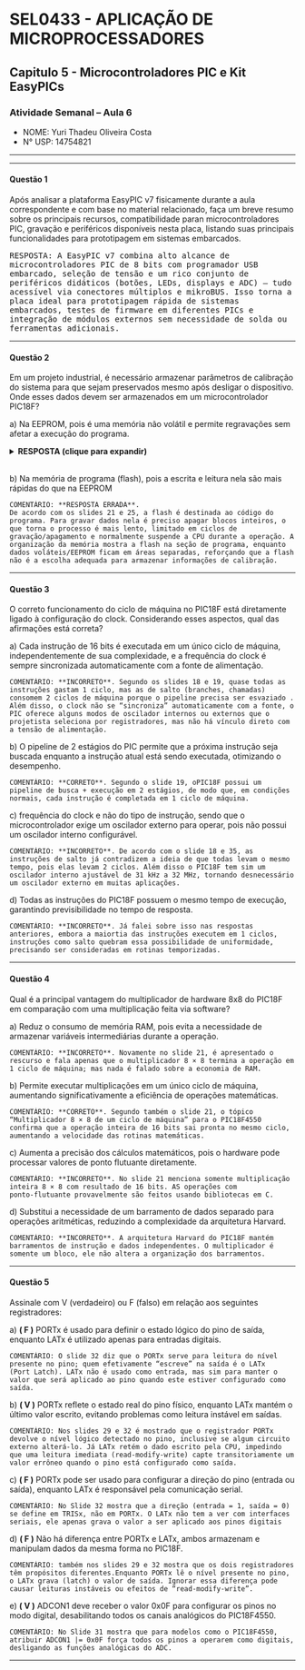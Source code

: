  # SEL0433 - APLICAÇÃO DE MICROPROCESSADORES

## Capitulo 5 - Microcontroladores PIC e Kit EasyPICs

###  Atividade Semanal – Aula 6

 - NOME: Yuri Thadeu Oliveira Costa   
 - N° USP: 14754821
  
***
***

#### Questão 1

Após analisar a plataforma EasyPIC v7 fisicamente durante a aula correspondente e com base no material relacionado, faça um breve resumo sobre os principais recursos, compatibilidade paran microcontroladores PIC, gravação e periféricos disponíveis nesta placa, listando suas principais funcionalidades para prototipagem em sistemas embarcados.


<pre style="white-space:pre-wrap">
RESPOSTA: A EasyPIC v7 combina alto alcance de microcontroladores PIC de 8 bits com programador USB embarcado, seleção de tensão e um rico conjunto de periféricos didáticos (botões, LEDs, displays e ADC) — tudo acessível via conectores múltiplos e mikroBUS. Isso torna a placa ideal para prototipagem rápida de sistemas embarcados, testes de firmware em diferentes PICs e integração de módulos externos sem necessidade de solda ou ferramentas adicionais.
</pre>

***

#### Questão 2

Em um projeto industrial, é necessário armazenar parâmetros de calibração do sistema para que sejam preservados mesmo após desligar o dispositivo. Onde esses dados devem ser armazenados em um microcontrolador PIC18F?

a) Na EEPROM, pois é uma memória não volátil e permite regravações sem afetar a execução do programa.

<details>
<summary><strong>RESPOSTA (clique para expandir)</strong></summary>
    COMENTÁRIO: **RESPOSTA CERTA**.
    Segundo o Slide 21, o PIC18F4550 possui 256 bytes de memoria EEPROM interna não volátil usados para guardar parâmetros que não podem ser apagados depois que o microcontrolador é desligado. A memoraia EEPROM tem acesso de leitura/escrita em tempo de execução e sem interferir no código residente na flash .
</details>
<br>

b) Na memória de programa (flash), pois a escrita e leitura nela são mais rápidas do que na EEPROM

    COMENTÁRIO: **RESPOSTA ERRADA**.
    De acordo com os slides 21 e 25, a flash é destinada ao código do programa. Para gravar dados nela é preciso apagar blocos inteiros, o que torna o processo é mais lento, limitado em ciclos de gravação/apagamento e normalmente suspende a CPU durante a operação. A organização da memória mostra a flash na seção de programa, enquanto dados voláteis/EEPROM ficam em áreas separadas, reforçando que a flash não é a escolha adequada para armazenar informações de calibração.

***
#### Questão 3

O correto funcionamento do ciclo de máquina no PIC18F está diretamente ligado à configuração do clock. Considerando esses aspectos, qual das afirmações está correta?

a) Cada instrução de 16 bits é executada em um único ciclo de máquina, independentemente de sua complexidade, e a frequência do clock é sempre sincronizada automaticamente com a fonte de alimentação.

    COMENTÁRIO: **INCORRETO**. Segundo os slides 18 e 19, quase todas as instruções gastam 1 ciclo, mas as de salto (branches, chamadas) consomem 2 ciclos de máquina porque o pipeline precisa ser esvaziado . Além disso, o clock não se “sincroniza” automaticamente com a fonte, o PIC oferece alguns modos de oscilador internos ou externos que o projetista seleciona por registradores, mas não há vínculo direto com a tensão de alimentação.

b) O pipeline de 2 estágios do PIC permite que a próxima instrução seja buscada enquanto a instrução atual está sendo executada, otimizando o desempenho.

    COMENTÁRIO: **CORRETO**. Segundo o slide 19, oPIC18F possui um pipeline de busca + execução em 2 estágios, de modo que, em condições normais, cada instrução é completada em 1 ciclo de máquina.

c) frequência do clock e não do tipo de instrução, sendo que o microcontrolador exige um oscilador externo para operar, pois não possui um oscilador interno configurável.

    COMENTÁRIO: **INCORRETO**. De acordo com o slide 18 e 35, as  instruções de salto já contradizem a ideia de que todas levam o mesmo tempo, pois elas levam 2 ciclos. Além disso o PIC18F tem sim um oscilador interno ajustável de 31 kHz a 32 MHz, tornando desnecessário um oscilador externo em muitas aplicações.

d) Todas as instruções do PIC18F possuem o mesmo tempo de execução, garantindo previsibilidade no tempo de resposta.

    COMENTÁRIO: **INCORRETO**. Já falei sobre isso nas respostas anteriores, embora a maiortia das instruções executem em 1 ciclos, instruções como salto quebram essa possibilidade de uniformidade,  precisando ser consideradas em rotinas temporizadas.

***
#### Questão 4

Qual é a principal vantagem do multiplicador de hardware 8x8 do PIC18F em comparação com uma multiplicação feita via software?

a) Reduz o consumo de memória RAM, pois evita a necessidade de armazenar variáveis intermediárias durante a operação.

    COMENTÁRIO: **INCORRETO**. Novamente no slide 21, é apresentado o rescurso e fala apenas que o multiplicador 8 × 8 termina a operação em 1 ciclo de máquina; mas nada é falado sobre a economia de RAM.

b) Permite executar multiplicações em um único ciclo de máquina, aumentando significativamente a eficiência de operações matemáticas.

    COMENTÁRIO: **CORRETO**. Segundo também o slide 21, o tópico “Multiplicador 8 × 8 de um ciclo de máquina” para o PIC18F4550 confirma que a operação inteira de 16 bits sai pronta no mesmo ciclo, aumentando a velocidade das rotinas matemáticas.

c) Aumenta a precisão dos cálculos matemáticos, pois o hardware pode processar valores de ponto flutuante diretamente.

    COMENTÁRIO: **INCORRETO**. No slide 21 menciona somente multiplicação inteira 8 × 8 com resultado de 16 bits. AS operações com ponto‑flutuante provavelmente são feitos usando bibliotecas em C. 


d) Substitui a necessidade de um barramento de dados separado para operações aritméticas, reduzindo a complexidade da arquitetura Harvard.

    COMENTÁRIO: **INCORRETO**. A arquitetura Harvard do PIC18F mantém barramentos de instrução e dados independentes. O multiplicador é somente um bloco, ele não altera a organização dos barramentos.

***
#### Questão 5

Assinale com V (verdadeiro) ou F (falso) em relação aos seguintes registradores:

a) **( F )** PORTx é usado para definir o estado lógico do pino de saída, enquanto LATx é utilizado apenas para entradas digitais.

    COMENTÁRIO: O slide 32 diz que o PORTx serve para leitura do nível presente no pino; quem efetivamente “escreve” na saída é o LATx (Port Latch). LATx não é usado como entrada, mas sim para manter o valor que será aplicado ao pino quando este estiver configurado como saída.

b) **( V )** PORTx reflete o estado real do pino físico, enquanto LATx mantém o último valor escrito, evitando problemas como leitura instável em saídas.

    COMENTÁRIO: Nos slides 29 e 32 é mostrado que o registrador PORTx devolve o nível lógico detectado no pino, inclusive se algum circuito externo alterá‑lo. Já LATx retém o dado escrito pela CPU, impedindo que uma leitura imediata (read‑modify‑write) capte transitoriamente um valor errôneo quando o pino está configurado como saída.

c) **( F )** PORTx pode ser usado para configurar a direção do pino (entrada ou saída), enquanto LATx é responsável pela comunicação serial.

    COMENTÁRIO: No Slide 32 mostra que a direção (entrada = 1, saída = 0) se define em TRISx, não em PORTx. O LATx não tem a ver com interfaces seriais, ele apenas grava o valor a ser aplicado aos pinos digitais

d) **( F )** Não há diferença entre PORTx e LATx, ambos armazenam e manipulam dados da mesma forma no PIC18F.

    COMENTÁRIO: também nos slides 29 e 32 mostra que os dois registradores têm propósitos diferentes.Enquanto PORTx lê o nível presente no pino, o LATx grava (latch) o valor de saída. Ignorar essa diferença pode causar leituras instáveis ou efeitos de “read‑modify‑write”.

e) **( V )** ADCON1 deve receber o valor 0x0F para configurar os pinos no modo digital, desabilitando todos os canais analógicos do PIC18F4550.

    COMENTÁRIO: No Slide 31 mostra que para modelos como o PIC18F4550, atribuir ADCON1 |= 0x0F força todos os pinos a operarem como digitais, desligando as funções analógicas do ADC.

***